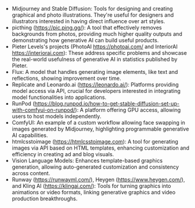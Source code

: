 - Midjourney and Stable Diffusion: Tools for designing and creating graphical and photo illustrations. They're useful for designers and illustrators interested in having direct influence over art styles.
- picthing (https://pic.ping.gg/): A tool that effectively removes backgrounds from photos, providing much higher quality outputs and demonstrating how generative AI can build useful products.
- Pieter Levels's projects (PhotoAI https://photoai.com/ and InteriorAI https://interiorai.com): These address specific problems and showcase the real-world usefulness of generative AI in statistics published by Pieter. 
- Flux: A model that handles generating image elements, like text and reflections, showing improvement over time.
- Replicate and Leonardo.ai (https://leonardo.ai/): Platforms providing model access via API, crucial for developers interested in integrating model functionalities into applications.
- RunPod (https://blog.runpod.io/how-to-get-stable-diffusion-set-up-with-comfyui-on-runpod/): A platform offering GPU access, allowing users to host models independently.
- ComfyUI: An example of a custom workflow allowing face swapping in images generated by Midjourney, highlighting programmable generative AI capabilities.
- htmlcsstoimage (https://htmlcsstoimage.com): A tool for generating images via API based on HTML templates, enhancing customization and efficiency in creating ad and blog visuals.
- Vision Language Models: Enhances template-based graphics generation, allowing auto-generated customization and consistency across content.
- Runway (https://runwayml.com/), Heygen (https://www.heygen.com/), and Kling AI (https://klingai.com/): Tools for turning graphics into animations or video formats, linking generative graphics and video production breakthroughs.